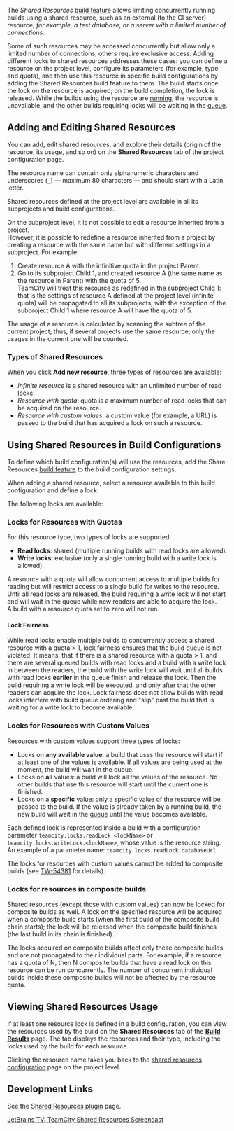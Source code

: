 [//]: # (title: Shared Resources)
[//]: # (auxiliary-id: Shared Resources)

The _Shared Resources_ [build feature](adding-build-features.md) allows limiting concurrently running builds using a shared resource, such as an external (to the CI server) resource, _for example, a test database, or a server with a limited number of connections._

Some of such resources may be accessed concurrently but allow only a limited number of connections, others require exclusive access. Adding different locks to shared resources addresses these cases: you can define a resource on the project level, configure its parameters (for example, type and quota), and then use this resource in specific build configurations by adding the Shared Resources build feature to them. The build starts once the lock on the resource is acquired; on the build completion, the lock is released. While the builds using the resource are [running](build-state.md), the resource is unavailable, and the other builds requiring locks will be waiting in the [queue](build-queue.md).

## Adding and Editing Shared Resources

You can add, edit shared resources, and explore their details (origin of the resource, its usage, and so on) on the __Shared Resources__ tab of the project configuration page.

The resource name can contain only alphanumeric characters and underscores (`_`) — maximum 80 characters — and should start with a Latin letter.

Shared resources defined at the project level are available in all its subprojects and build configurations.

On the subproject level, it is not possible to edit a resource inherited from a project.   
However, it is possible to redefine a resource inherited from a project by creating a resource with the same name but with different settings in a subproject. For example:
1. Create resource A with the infinitive quota in the project Parent.
2. Go to its subproject Child 1, and created resource A (the same name as the resource in Parent) with the quota of 5.    
TeamCity will treat this resource as redefined in the subproject Child 1: that is the settings of resource A defined at the project level (infinite quota) will be propagated to all its subprojects, with the exception of the subproject Child 1 where resource A will have the quota of 5.

The usage of a resource is calculated by scanning the subtree of the current project; thus, if several projects use the same resource, only the usages in the current one will be counted.

### Types of Shared Resources

When you click __Add new resource__, three types of resources are available:
* _Infinite resource_ is a shared resource with an unlimited number of read locks.
* _Resource with quota_: quota is a maximum number of read locks that can be acquired on the resource.
* _Resource with custom values_: a custom value (for example, a URL) is passed to the build that has acquired a lock on such a resource.

## Using Shared Resources in Build Configurations

To define which build configuration(s) will use the resources, add the Share Resources [build feature](adding-build-features.md) to the build configuration settings.

When adding a shared resource, select a resource available to this build configuration and define a lock.

The following locks are available:

### Locks for Resources with Quotas

For this resource type, two types of locks are supported:
* __Read locks__: shared (multiple running builds with read locks are allowed).
* __Write locks__: exclusive (only a single running build with a write lock is allowed).

A resource with a quota will allow concurrent access to multiple builds for reading but will restrict access to a single build for writes to the resource. Until all read locks are released, the build requiring a write lock will not start and will wait in the queue while new readers are able to acquire the lock.    
A build with a resource quota set to zero will not run.

#### Lock Fairness

While read locks enable multiple builds to concurrently access a shared resource with a quota \> 1, lock fairness ensures that the build queue is not violated. It means, that if there is a shared resource with a quota \> 1, and there are several queued builds with read locks and a build with a write lock in between the readers, the build with the write lock will wait until all builds with read locks __earlier__ in the queue finish and release the lock. Then the build requiring a write lock will be executed, and only after that the other readers can acquire the lock. Lock fairness does not allow builds with read locks interfere with build queue ordering and "slip" past the build that is waiting for a write lock to become available.

### Locks for Resources with Custom Values

Resources with custom values support three types of locks:
* Locks on __any available value__: a build that uses the resource will start if at least one of the values is available. If all values are being used at the moment, the build will wait in the queue.
* Locks on __all__ values: a build will lock all the values of the resource. No other builds that use this resource will start until the current one is finished.
* Locks on a __specific__ value: only a specific value of the resource will be passed to the build. If the value is already taken by a running build, the new build will wait in the [queue](build-queue.md) until the value becomes available.

<anchor name="resource-locks"/>

Each defined lock is represented inside a build with a configuration parameter `teamcity.locks.readLock.<lockName>` or `teamcity.locks.writeLock.<lockName>`, whose value is the resource string. An example of a parameter name: `teamcity.locks.readLock.databaseUrl`.

<note>

The locks for resources with custom values cannot be added to composite builds (see [TW-54381](https://youtrack.jetbrains.com/issue/TW-54381) for details).
</note>

### Locks for resources in composite builds

Shared resources (except those with custom values) can now be locked for composite builds as well. A lock on the specified resource will be acquired when a composite build starts (when the first build of the composite build chain starts); the lock will be released when the composite build finishes (the last build in its chain is finished). 

The locks acquired on composite builds affect only these composite builds and are not propagated to their individual parts. For example, if a resource has a quota of N, then N composite builds that have a read lock on this resource can be run concurrently. The number of concurrent individual builds inside these composite builds will not be affected by the resource quota.

## Viewing Shared Resources Usage

If at least one resource lock is defined in a build configuration, you can view the resources used by the build on the __Shared Resources__ tab of the __[Build Results](working-with-build-results.md)__ page. The tab displays the resources and their type, including the locks used by the build for each resource.

Clicking the resource name takes you back to the [shared resources configuration](#Adding+and+Editing+Shared+Resources) page on the project level.

## Development Links

See the [Shared Resources plugin](https://plugins.jetbrains.com/plugin/9075-shared-resources) page.

<seealso>
        <category ref="videos">
            <a href="http://tv.jetbrains.net/videocontent/teamcity-shared-resources">JetBrains TV: TeamCity Shared Resources Screencast</a>
        </category>
</seealso>